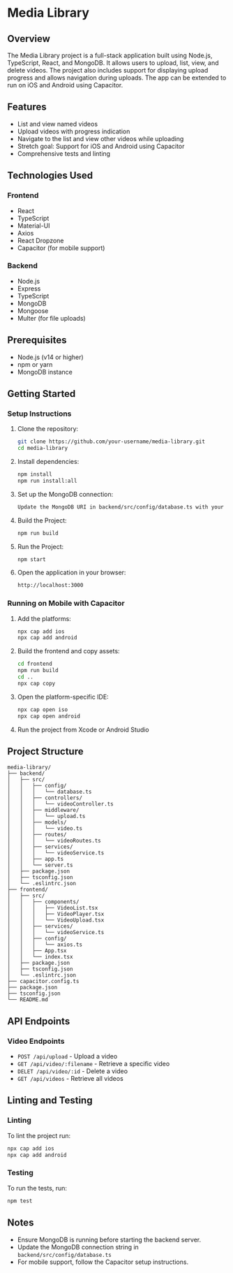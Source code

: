 # Media Library

## Overview
The Media Library project is a full-stack application built using Node.js, TypeScript, React, and MongoDB. It allows users to upload, list, view, and delete videos. The project also includes support for displaying upload progress and allows navigation during uploads. The app can be extended to run on iOS and Android using Capacitor.

## Features
- List and view named videos
- Upload videos with progress indication
- Navigate to the list and view other videos while uploading
- Stretch goal: Support for iOS and Android using Capacitor
- Comprehensive tests and linting

## Technologies Used
### Frontend
- React
- TypeScript
- Material-UI
- Axios
- React Dropzone
- Capacitor (for mobile support)

### Backend
- Node.js
- Express
- TypeScript
- MongoDB
- Mongoose
- Multer (for file uploads)

## Prerequisites
- Node.js (v14 or higher)
- npm or yarn
- MongoDB instance

## Getting Started

### Setup Instructions
1. Clone the repository:
   ```bash
   git clone https://github.com/your-username/media-library.git
   cd media-library
2. Install dependencies:
   ```bash
   npm install
   npm run install:all
3. Set up the MongoDB connection:
   ```bash
   Update the MongoDB URI in backend/src/config/database.ts with your MongoDB connection string.
4. Build the Project:
   ```bash
   npm run build
5. Run the Project:
   ```bash
   npm start
6. Open the application in your browser:
   ```bash
   http://localhost:3000

### Running on Mobile with Capacitor
1. Add the platforms:
   ```bash
   npx cap add ios
   npx cap add android
2. Build the frontend and copy assets:
   ```bash
   cd frontend
   npm run build
   cd ..
   npx cap copy
3. Open the platform-specific IDE:
   ```bash
   npx cap open iso
   npx cap open android
4. Run the project from Xcode or Android Studio

## Project Structure
```
media-library/
├── backend/
│   ├── src/
│   │   ├── config/
│   │   │   └── database.ts
│   │   ├── controllers/
│   │   │   └── videoController.ts
│   │   ├── middleware/
│   │   │   └── upload.ts
│   │   ├── models/
│   │   │   └── video.ts
│   │   ├── routes/
│   │   │   └── videoRoutes.ts
│   │   ├── services/
│   │   │   └── videoService.ts
│   │   ├── app.ts
│   │   └── server.ts
│   ├── package.json
│   ├── tsconfig.json
│   └── .eslintrc.json
├── frontend/
│   ├── src/
│   │   ├── components/
│   │   │   ├── VideoList.tsx
│   │   │   ├── VideoPlayer.tsx
│   │   │   └── VideoUpload.tsx
│   │   ├── services/
│   │   │   └── videoService.ts
│   │   ├── config/
│   │   │   └── axios.ts
│   │   ├── App.tsx
│   │   └── index.tsx
│   ├── package.json
│   ├── tsconfig.json
│   └── .eslintrc.json
├── capacitor.config.ts
├── package.json
├── tsconfig.json
└── README.md

```

## API Endpoints

### Video Endpoints
- `POST /api/upload` - Upload a video
- `GET /api/video/:filename` - Retrieve a specific video
- `DELET /api/video/:id` - Delete a video
- `GET /api/videos` - Retrieve all videos

## Linting and Testing

### Linting

To lint the project run:
   ```bash
   npx cap add ios
   npx cap add android
   ```

### Testing

To run the tests, run:
   ```bash
   npm test
   ```

## Notes

- Ensure MongoDB is running before starting the backend server.
- Update the MongoDB connection string in `backend/src/config/database.ts`
- For mobile support, follow the Capacitor setup instructions.